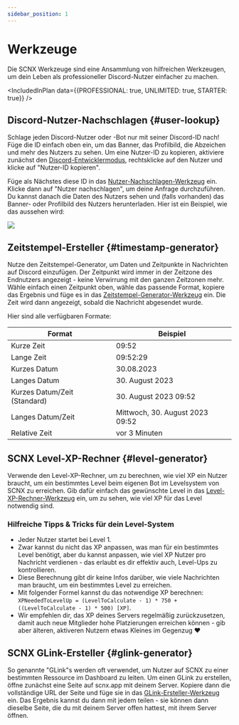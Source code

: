 ```yaml
---
sidebar_position: 1
---
```


# Werkzeuge

Die SCNX Werkzeuge sind eine Ansammlung von hilfreichen Werkzeugen, um dein Leben als professioneller Discord-Nutzer
einfacher zu machen.

<IncludedInPlan data={{PROFESSIONAL: true, UNLIMITED: true, STARTER: true}} />

## Discord-Nutzer-Nachschlagen {#user-lookup}

Schlage jeden Discord-Nutzer oder -Bot nur mit seiner Discord-ID nach! Füge die ID einfach oben ein, um das Banner, das
Profilbild, die Abzeichen und mehr des Nutzers zu sehen. Um eine Nutzer-ID zu kopieren, aktiviere zunächst
den [Discord-Entwicklermodus](https://faq.scnx.app/discord-entwicklermodus-aktivieren/), rechtsklicke auf den Nutzer
und klicke auf "Nutzer-ID kopieren".

Füge als Nächstes diese ID in das [Nutzer-Nachschlagen-Werkzeug](https://scnx.app/de/user/tools?page=user-lookup) ein.
Klicke dann auf "Nutzer nachschlagen", um deine Anfrage durchzuführen. Du kannst danach die Daten des Nutzers sehen und (falls
vorhanden) das Banner- oder Profilbild des Nutzers herunterladen. Hier ist ein Beispiel, wie das aussehen wird:

![](@site/docs/assets/scnx/user/toolbox/result.png)

## Zeitstempel-Ersteller {#timestamp-generator}

Nutze den Zeitstempel-Generator, um Daten und Zeitpunkte in Nachrichten auf Discord einzufügen. Der Zeitpunkt wird immer
in der Zeitzone des Endnutzers angezeigt - keine Verwirrung mit den ganzen Zeitzonen mehr. Wähle einfach einen Zeitpunkt
oben, wähle das passende Format, kopiere das Ergebnis und füge es in
das [Zeitstempel-Generator-Werkzeug](https://scnx.app/de/user/tools?page=timestamp-generator) ein. Die Zeit wird dann
angezeigt, sobald die Nachricht abgesendet wurde.

Hier sind alle verfügbaren Formate:

| Format                       | Beispiel                        |
|------------------------------|---------------------------------|
| Kurze Zeit                   | 09:52                           |
| Lange Zeit                   | 09:52:29                        |
| Kurzes Datum                 | 30.08.2023                      |
| Langes Datum                 | 30. August 2023                 |
| Kurzes Datum/Zeit (Standard) | 30. August 2023 09:52           |
| Langes Datum/Zeit            | Mittwoch, 30. August 2023 09:52 |
| Relative Zeit                | vor 3 Minuten                   |

## SCNX Level-XP-Rechner {#level-generator}

Verwende den Level-XP-Rechner, um zu berechnen, wie viel XP ein Nutzer braucht, um ein bestimmtes Level beim eigenen Bot im Levelsystem
von SCNX zu erreichen.
Gib dafür einfach das gewünschte Level in das [Level-XP-Rechner-Werkzeug](https://scnx.app/de/user/tools?page=level-calculator) ein,
um zu sehen, wie viel XP für das Level notwendig sind.

### Hilfreiche Tipps & Tricks für dein Level-System

* Jeder Nutzer startet bei Level 1.
* Zwar kannst du nicht das XP anpassen, was man für ein bestimmtes Level benötigt, aber du kannst anpassen, wie viel XP
  Nutzer pro Nachricht verdienen - das erlaubt es dir effektiv auch, Level-Ups zu kontrollieren.
* Diese Berechnung gibt dir keine Infos darüber, wie viele Nachrichten man braucht, um ein bestimmtes Level zu
  erreichen.
* Mit folgender Formel kannst du das notwendige XP
  berechnen: `XPNeededToLevelUp = (LevelToCalculate - 1) * 750 + ((LevelToCalculate - 1) * 500) [XP]`.
* Wir empfehlen dir, das XP deines Servers regelmäßig zurückzusetzen, damit auch neue Mitglieder hohe Platzierungen
  erreichen können - gib aber älteren, aktiveren Nutzern etwas Kleines im Gegenzug :heart:

## SCNX GLink-Ersteller {#glink-generator}

So genannte "GLink"s werden oft verwendet, um Nutzer auf SCNX zu einer bestimmten Ressource im Dashboard zu leiten.
Um einen GLink zu erstellen, öffne zunächst eine Seite auf scnx.app mit deinem Server. Kopiere dann die
vollständige URL der Seite und füge sie in
das [GLink-Ersteller-Werkzeug](https://scnx.app/de/user/tools?page=glink-generator) ein. Das Ergebnis kannst du dann mit
jedem teilen - sie können dann dieselbe Seite, die du mit deinem Server offen hattest, mit ihrem Server öffnen.